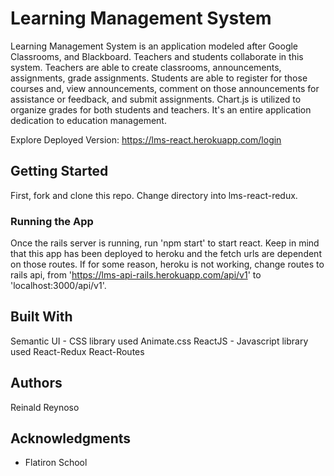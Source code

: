 # Learning Management System

Learning Management System is an application modeled after Google Classrooms, and Blackboard. Teachers and students collaborate in this system. Teachers are able to create classrooms, announcements, assignments, grade assignments. Students are able to register for those courses and, view announcements, comment on those announcements for assistance or feedback, and submit assignments. Chart.js is utilized to organize grades for both students and teachers. It's an entire application dedication to education management.

Explore Deployed Version: https://lms-react.herokuapp.com/login

## Getting Started
First, fork and clone this repo. Change directory into lms-react-redux. 

### Running the App
Once the rails server is running, run 'npm start' to start react. Keep in mind that this app has been deployed to heroku and the fetch urls are dependent on those routes. If for some reason, heroku is not working, change routes to rails api, from 'https://lms-api-rails.herokuapp.com/api/v1' to 'localhost:3000/api/v1'.


## Built With
Semantic UI - CSS library used
Animate.css
ReactJS - Javascript library used
React-Redux
React-Routes

## Authors
Reinald Reynoso

## Acknowledgments
* Flatiron School